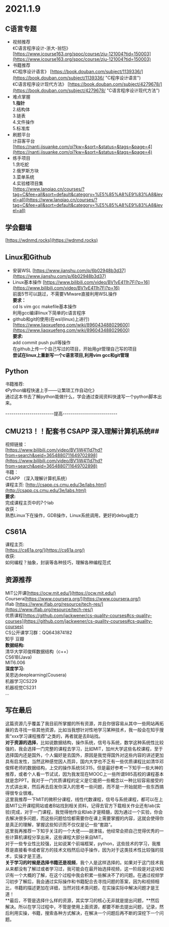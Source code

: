 # 2021.1.9 #
## C语言专题 ##
- 视频推荐<br>
	《C语言程序设计-浙大-翁恺》
	[https://www.icourse163.org/spoc/course/zju-121004?tid=150003](https://www.icourse163.org/spoc/course/zju-121004?tid=150003)
- 书籍推荐<br>
	《C程序设计语言》
	[https://book.douban.com/subject/1139336/](https://book.douban.com/subject/1139336/ "C程序设计语言")<br>
	《C语言程序设计现代方法》 [https://book.douban.com/subject/4279678/](https://book.douban.com/subject/4279678/ "C语言程序设计现代方法")
- 难点掌握<br>
	**1.指针<br>**
	2.结构体<br>
	3.链表<br>
	4.文件操作<br>
	5.标准库
- 刷题平台<br>
	计蒜客平台<br>
	[https://nanti.jisuanke.com/oi?kw=&sort=&status=&tags=&page=4](https://nanti.jisuanke.com/oi?kw=&sort=&status=&tags=&page=4)
- 练手项目<br>
	1.贪吃蛇<br>
	2.俄罗斯方块<br>
	3.菜单系统<br>
	4.实验楼项目集<br>
	[https://www.lanqiao.cn/courses/?tag=C&fee=all&sort=default&category=%E5%85%A8%E9%83%A8&level=all](https://www.lanqiao.cn/courses/?tag=C&fee=all&sort=default&category=%E5%85%A8%E9%83%A8&level=all)

## 学会翻墙 ##
[https://wdnmd.rocks](https://wdnmd.rocks)

## Linux和Github ##
-  安装WSL [https://www.jianshu.com/p/6b02948b3d37](https://www.jianshu.com/p/6b02948b3d37)
-  Linux基本操作 [https://www.bilibili.com/video/BV1vE411h7Fi?p=16](https://www.bilibili.com/video/BV1vE411h7Fi?p=16)<br>
	前面5节可以跳过，不需要VMware直接利用WSL操作<br>
	**要求：**<br>
	cd ls vim gcc makefile基本操作<br>
	利用gcc编译linux下简单的c语言程序
-	github和git的使用(在wsl(linux)上进行) [https://www.liaoxuefeng.com/wiki/896043488029600](https://www.liaoxuefeng.com/wiki/896043488029600)<br>
	**要求:**<br>
	add commit push pull等操作<br>
	在github上传一个自己写过的项目，开始用git管理自己写的项目<br>
	**尝试在linux上重新写一个c语言项目,利用vim gcc和git管理**


## Python ##
书籍推荐:<br>
《Python编程快速上手——让繁琐工作自动化》<br>
通过这本书去了解python能做什么，学会通过查阅资料快速写一个python脚本出来。

------------------------提高---------------------------
	
## CMU213！！配套书 CSAPP 深入理解计算机系统##
视频链接：<br>
[https://www.bilibili.com/video/BV1iW411d7hd?from=search&seid=3654880711649702898](https://www.bilibili.com/video/BV1iW411d7hd?from=search&seid=3654880711649702898)<br>
书籍：<br>
CSAPP （深入理解计算机系统）<br>
课程主页:
[http://csapp.cs.cmu.edu/3e/labs.html](http://csapp.cs.cmu.edu/3e/labs.html)<br>
**要求:<br>**
完成课程主页中的7个lab<br>
收获：<br>
熟悉Linux下在操作，GDB操作，Linux系统调用，更好的debug能力

## CS61A ##
课程主页:<br>
[https://cs61a.org/](https://cs61a.org/)<br>
收获:<br>
如何编程？抽象，封装等各种技巧，理解各种编程范式


## 资源推荐 ##
MIT公开课[https://ocw.mit.edu/](https://ocw.mit.edu/)<br>
Coursera[https://www.coursera.org/](https://www.coursera.org/)<br>
iflab [https://www.iflab.org/resource/tech-res/](https://www.iflab.org/resource/tech-res/)<br>
优质课程[https://github.com/jackwener/cs-quality-courses#cs-quality-courses](https://github.com/jackwener/cs-quality-courses#cs-quality-courses)<br>
CS公开课学习群：QQ643874182<br>
知乎 豆瓣<br>
**数据结构:<br>**
	清华大学邓俊辉数据结构（c++）<br>
	CS61B(Java)<br>
	MIT6.006<br>
**深度学习:<br>**
	吴恩达deeplearning(Cousera)<br>
	机器学习CS229<br>
	机器视觉CS231<br>...

## 写在最后 ##
这篇资源几乎覆盖了我目前所掌握的所有资源，并且你很容易从其中一些网站再拓展的去寻找一些其他资源，比如当我想针对性地学习某种技术，我一般会在知乎搜索“xxx学习课程推荐”之类的，再者就是去B站找。<br>
**对于资源的选择**，比如说数据结构，操作系统，信号与系统，数学这种系统性比较强的，我会选择一门完整的课程去学习，比如MIT，加州大学这些名校课程，至于选择国内还是国外，个人偏好是去国外，原因是我觉得国外对这些内容的讲述更加具有启发性，当然这种感觉因人而异，国内大学也不乏有一些优质课程比如清华邓俊辉老师的数据结构，上交的操作系统SE315，但是最好参考一下知乎一些大神的推荐，或者个人看一节试试，因为我发现在MOOC上一些所谓985高校的课程基本就是念PPT。我对于一门优质课程的定义是它能把一些概念以一种比较容易接受的方式讲出来，然后再去启发你深入的思考一些问题，而不是一开始就把一些东西搞得很专业很难。<br>
这里我推荐一下MIT的微积分课程，线性代数课程，信号与系统课程，都可以在上面MIT公开课程网站或者B站找到相关资料，记得去官方下载相关作业还有lab(实验)完成，对于一门课程，我觉得他作业和lab才是精髓，因为通过一个实验，你会去解决很多问题，而这些问题恰恰都需要你在课上需要掌握的内容，这就会使得你是真正的理解，掌握这些知识而不仅仅是记一些“套路”。<br>
这里我再推荐一下知乎关注的一个大佬——胡津铭，他经常会把自己觉得优秀的一些计算机课程分享出来，这些课程大部分来自MIT。<br>
对于一些专业性比较强，比如说某个前端框架，python，这些技术的学习，我推荐是直接看书或者官方的技术文档然后动手操作，因为对于这类技术性比较强的技术，实操才是王道。<br>
**关于学习的时候是选择书籍还是视频**，我个人是这样选择的。如果对于这门技术我从来都没有了解过或者学习过，我可能会在最开始选择视频，这一阶段是对这块知识有一个大概的了解，在这个过程中我会积累一些解决不了的问题。在通过视频学习初步了解后，我会通过实际操作和书籍配合去寻找问题的答案，因为和视频相比，书籍的描述更加在详细，当然对技术类问题，在实操实际中解决问题才是王道！<br>
**最后，不管是选择什么样的资源，其实学习的核心无非就是提出问题，**然后解决。所以在学习过程中，不管是使用上面资源，都要不断去提出问题，记录，然后利用实操，书籍，搜索各种方式解决，在解决一个问题后再不断的深挖下一个问题。

